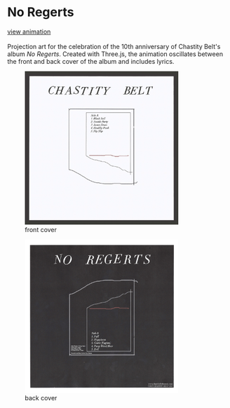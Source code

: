 # No Regerts
<a href="https://grimmgr.github.io/no-regerts/" target="_blank">view animation</a><br/>
<br/>
Projection art for the celebration of the 10th anniversary of Chastity Belt's album *No Regerts*.  Created with Three.js, the animation oscillates between the front and back cover of the album and includes lyrics.  
<figure>
  <img src="./no-reg-front.jpg" width="350"/>
  <figcaption>front cover</figcaption>
</figure>
<figure>
  <img src="./no-reg-back.jpg" width="350"/>
  <figcaption>back cover</figcaption>
</figure>
